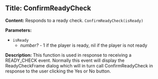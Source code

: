## Title: ConfirmReadyCheck

**Content:**
Responds to a ready check.
`ConfirmReadyCheck(isReady)`

**Parameters:**
- `isReady`
  - *number?* - 1 if the player is ready, nil if the player is not ready

**Description:**
This function is used in response to receiving a READY_CHECK event. Normally this event will display the ReadyCheckFrame dialog which will in turn call ConfirmReadyCheck in response to the user clicking the Yes or No button.